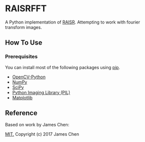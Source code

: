 # RAISRFFT

A Python implementation of [RAISR](http://ieeexplore.ieee.org/document/7744595/). Attempting to work with fourier transform images.

## How To Use

### Prerequisites

You can install most of the following packages using [pip](https://pypi.python.org/pypi/pip).

* [OpenCV-Python](https://pypi.python.org/pypi/opencv-python)
* [NumPy](http://www.numpy.org/)
* [SciPy](https://www.scipy.org/)
* [Python Imaging Library (PIL)](http://www.pythonware.com/products/pil/)
* [Matplotlib](https://matplotlib.org/)

## Reference

Based on work by James Chen:

[MIT.](https://github.com/movehand/raisr/blob/master/LICENSE) Copyright (c) 2017 James Chen
